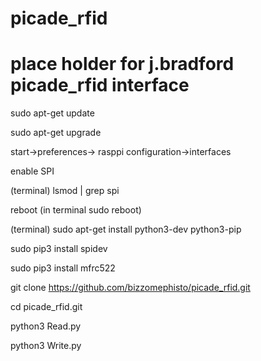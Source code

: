 # picade_rfid
# place holder for j.bradford picade_rfid interface
sudo apt-get update

sudo apt-get upgrade

start->preferences-> rasppi configuration->interfaces

enable SPI

(terminal) lsmod | grep spi

reboot
(in terminal sudo reboot)

(terminal)
sudo apt-get install python3-dev python3-pip

sudo pip3 install spidev

sudo pip3 install mfrc522


git clone https://github.com/bizzomephisto/picade_rfid.git

cd picade_rfid.git

python3 Read.py

python3 Write.py
